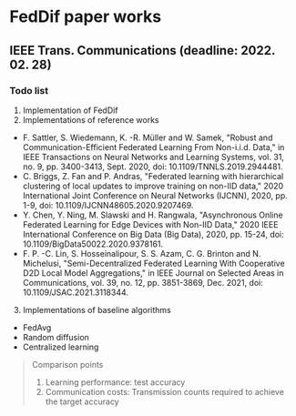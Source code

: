 FedDif paper works
=
IEEE Trans. Communications (deadline: 2022. 02. 28)
-
### Todo list
1. Implementation of FedDif
2. Implementations of reference works
* F. Sattler, S. Wiedemann, K. -R. Müller and W. Samek, "Robust and Communication-Efficient Federated Learning From Non-i.i.d. Data," in IEEE Transactions on Neural Networks and Learning Systems, vol. 31, no. 9, pp. 3400-3413, Sept. 2020, doi: 10.1109/TNNLS.2019.2944481.
* C. Briggs, Z. Fan and P. Andras, "Federated learning with hierarchical clustering of local updates to improve training on non-IID data," 2020 International Joint Conference on Neural Networks (IJCNN), 2020, pp. 1-9, doi: 10.1109/IJCNN48605.2020.9207469.
* Y. Chen, Y. Ning, M. Slawski and H. Rangwala, "Asynchronous Online Federated Learning for Edge Devices with Non-IID Data," 2020 IEEE International Conference on Big Data (Big Data), 2020, pp. 15-24, doi: 10.1109/BigData50022.2020.9378161.
* F. P. -C. Lin, S. Hosseinalipour, S. S. Azam, C. G. Brinton and N. Michelusi, "Semi-Decentralized Federated Learning With Cooperative D2D Local Model Aggregations," in IEEE Journal on Selected Areas in Communications, vol. 39, no. 12, pp. 3851-3869, Dec. 2021, doi: 10.1109/JSAC.2021.3118344.
3. Implementations of baseline algorithms
* FedAvg
* Random diffusion
* Centralized learning

> Comparison points
> 1. Learning performance: test accuracy
> 2. Communication costs: Transmission counts required to achieve the target accuracy
> 
> 